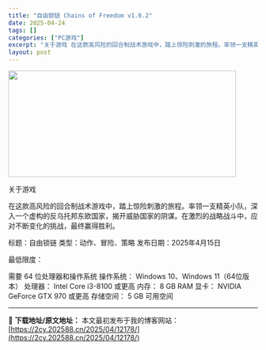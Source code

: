 ```yaml
---
title: "自由锁链 Chains of Freedom v1.0.2"
date: 2025-04-24
tags: []
categories: ["PC游戏"]
excerpt: "关于游戏 在这款高风险的回合制战术游戏中，踏上惊险刺激的旅程。率领一支精英小队，深入一个虚构的反乌托邦东欧国家，揭开威胁国家的阴谋。在激烈的战略战斗中，应对不断变化的挑战，最终赢得胜利。 标题：自由锁链 类型：动作、冒险、策略 发布日期：2025年4月15日 最低限度： 需要 64 位处理器和操作系&hellip;"
layout: post
---
```


<img class="aligncenter size-full wp-image-12166" src="https://2cy.202588.cn/wp-content/uploads/2025/04/2025042407563833.webp" alt="" width="460" height="215" />

关于游戏

在这款高风险的回合制战术游戏中，踏上惊险刺激的旅程。率领一支精英小队，深入一个虚构的反乌托邦东欧国家，揭开威胁国家的阴谋。在激烈的战略战斗中，应对不断变化的挑战，最终赢得胜利。

标题：自由锁链
类型：动作、冒险、策略
发布日期：2025年4月15日

最低限度：

需要 64 位处理器和操作系统
操作系统： Windows 10、Windows 11（64位版本）
处理器： Intel Core i3-8100 或更高
内存： 8 GB RAM
显卡： NVIDIA GeForce GTX 970 或更高
存储空间： 5 GB 可用空间

---
📖 **下载地址/原文地址：** 本文最初发布于我的博客网站：[https://2cy.202588.cn/2025/04/12178/](https://2cy.202588.cn/2025/04/12178/)
